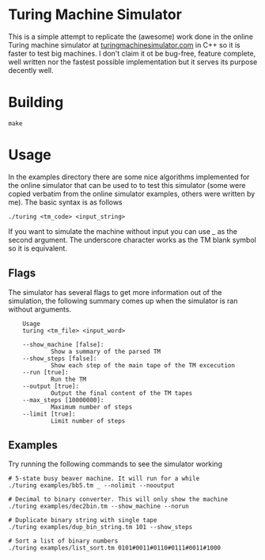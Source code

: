 # Turing Machine Simulator
This is a simple attempt to replicate the (awesome) work done in the online Turing machine simulator at [turingmachinesimulator.com](http://turingmachinesimulator.com) in C++ so it is faster to test big machines.
I don't claim it ot be bug-free, feature complete, well written nor the fastest possible implementation but it serves its purpose decently well.

# Building
    make

# Usage
In the examples directory there are some nice algorithms implemented for the online simulator that can be used to to test this simulator (some were copied verbatim from the online simulator examples, others were written by me). The basic syntax is as follows

    ./turing <tm_code> <input_string>

If you want to simulate the machine without input you can use _ as the second argument. The underscore character works as the TM blank symbol so it is equivalent.

## Flags
The simulator has several flags to get more information out of the simulation, the following summary comes up when the simulator is ran without arguments.

		Usage
		turing <tm_file> <input_word>

		--show_machine [false]:
				Show a summary of the parsed TM
		--show_steps [false]:
				Show each step of the main tape of the TM excecution
		--run [true]:
				Run the TM
		--output [true]:
				Output the final content of the TM tapes
		--max_steps [10000000]:
				Maximum number of steps
		--limit [true]:
				Limit number of steps

## Examples
Try running the following commands to see the simulator working

    # 5-state busy beaver machine. It will run for a while
    ./turing examples/bb5.tm _ --nolimit --nooutput

    # Decimal to binary converter. This will only show the machine
    ./turing examples/dec2bin.tm --show_machine --norun

    # Duplicate binary string with single tape
    ./turing examples/dup_bin_string.tm 101 --show_steps

    # Sort a list of binary numbers
    ./turing examples/list_sort.tm 0101#0011#0110#0111#0011#1000
